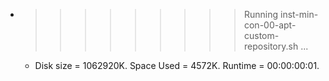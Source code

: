* >>>>>>>>> Running inst-min-con-00-apt-custom-repository.sh ...
  * Disk size = 1062920K. Space Used = 4572K. Runtime = 00:00:00:01.
